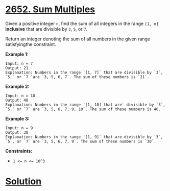 # [2652. Sum Multiples](https://leetcode.com/problems/sum-multiples/)

Given a positive integer `n`, find the sum of all integers in the range `[1, n]` **inclusive**  that are divisible by `3`, `5`, or `7`.

Return an integer denoting the sum of all numbers in the given range satisfyingthe constraint.

**Example 1:** 

```
Input: n = 7
Output: 21
Explanation: Numbers in the range `[1, 7]` that are divisible by `3`, `5,` or `7 `are `3, 5, 6, 7`. The sum of these numbers is `21`.
```

**Example 2:** 

```
Input: n = 10
Output: 40
Explanation: Numbers in the range `[1, 10] that are` divisible by `3`, `5,` or `7` are `3, 5, 6, 7, 9, 10`. The sum of these numbers is 40.
```

**Example 3:** 

```
Input: n = 9
Output: 30
Explanation: Numbers in the range `[1, 9]` that are divisible by `3`, `5`, or `7` are `3, 5, 6, 7, 9`. The sum of these numbers is `30`.
```

**Constraints:** 

- `1 <= n <= 10^3`


# [Solution](https://github.com/vjpatel077/LeetCode/blob/master/Array/05-05-2023/Sol2.java)
